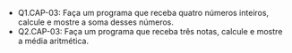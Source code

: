 - Q1.CAP-03: Faça um programa que receba quatro números inteiros, calcule e mostre a soma desses números.
- Q2.CAP-03: Faça um programa que receba três notas, calcule e mostre a média aritmética.
